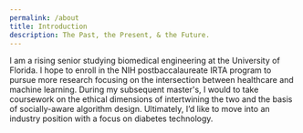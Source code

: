 ```yaml
---
permalink: /about
title: Introduction
description: The Past, the Present, & the Future.
---
```


I am a rising senior studying biomedical engineering at the University of Florida. I hope to enroll in the NIH postbaccalaureate IRTA program to pursue more research focusing on the intersection between healthcare and machine learning. During my subsequent master's, I would to take coursework on the ethical dimensions of intertwining the two and the basis of socially-aware algorithm design. Ultimately, I’d like to move into an industry position with a focus on diabetes technology.